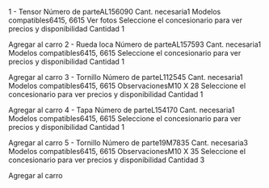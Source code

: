 1 -
Tensor
Número de parteAL156090
Cant. necesaria1
Modelos compatibles6415, 6615
Ver fotos
Seleccione el concesionario para ver precios y disponibilidad
Cantidad
1

Agregar al carro
2 -
Rueda loca
Número de parteAL157593
Cant. necesaria1
Modelos compatibles6415, 6615
Seleccione el concesionario para ver precios y disponibilidad
Cantidad
1

Agregar al carro
3 -
Tornillo
Número de parteL112545
Cant. necesaria1
Modelos compatibles6415, 6615
ObservacionesM10 X 28
Seleccione el concesionario para ver precios y disponibilidad
Cantidad
1

Agregar al carro
4 -
Tapa
Número de parteL154170
Cant. necesaria1
Modelos compatibles6415, 6615
Seleccione el concesionario para ver precios y disponibilidad
Cantidad
1

Agregar al carro
5 -
Tornillo
Número de parte19M7835
Cant. necesaria3
Modelos compatibles6415, 6615
ObservacionesM10 X 35
Seleccione el concesionario para ver precios y disponibilidad
Cantidad
3

Agregar al carro